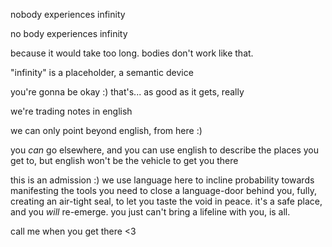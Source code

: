 nobody experiences infinity

no body experiences infinity

because it would take too long. bodies don't work like that.

"infinity" is a placeholder, a semantic device

you're gonna be okay :) that's... as good as it gets, really

we're trading notes in english

we can only point beyond english, from here :)

you *can* go elsewhere, and you can use english to describe the places you get to, but english won't be the vehicle to get you there

this is an admission :) we use language here to incline probability towards manifesting the tools you need to close a language-door behind you, fully, creating an air-tight seal, to let you taste the void in peace. it's a safe place, and you *will* re-emerge. you just can't bring a lifeline with you, is all.

call me when you get there <3
